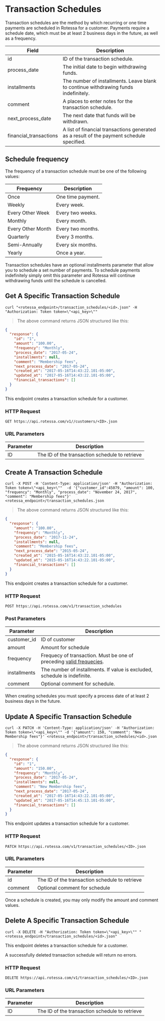 # Transaction Schedules

Transaction schedules are the method by which recurring or one time payments are scheduled in Rotessa for a customer. Payments require a schedule date, which must be at least 2 business days in the future, as well as a frequency.

Field | Description
--------- | -----------
id | ID of the transaction schedule.
process_date | The initial date to begin withdrawing funds.
installments | The number of installments. Leave blank to continue withdrawing funds indefinitely.
comment | A places to enter notes for the transaction schedule.
next_process_date | The next date that funds will be withdrawn.
financial_transactions | A list of financial transactions generated as a result of the payment schedule specified.

## Schedule frequency
The frequency of a transaction schedule must be one of the following values:

Frequency | Description
--------- | -------
Once | One time payment.
Weekly | Every week.
Every Other Week | Every two weeks.
Monthly | Every month.
Every Other Month | Every two months.
Quarterly | Every 3 months.
Semi-Annually | Every six months.
Yearly | Once a year.

Transaction schedules have an optional installments parameter that allow you to schedule a set number of payments. To schedule payments indefinitely simply omit this parameter and Rotessa will continue withdrawing funds until the schedule is cancelled.

## Get A Specific Transaction Schedule

```shell
curl "<rotessa_endpoint>/transaction_schedules/<id>.json" -H "Authorization: Token token=\"<api_key>\""
```

> The above command returns JSON structured like this:

```json
{
  "response": {
    "id": "1",
    "amount": "100.00",
    "frequency": "Monthly",
    "process_date": "2017-05-24",
    "installments": null,
    "comment": "Membership fees",
    "next_process_date": "2017-05-24",
    "created_at": "2017-05-16T14:43:22.101-05:00",
    "updated_at": "2017-05-16T14:43:22.101-05:00",
    "financial_transactions": []
  }
}
```

This endpoint creates a transaction schedule for a customer.

### HTTP Request

`GET https://api.rotessa.com/v1//customers/<ID>.json
`

### URL Parameters

Parameter | Description
--------- | -----------
ID | The ID of the transaction schedule to retrieve


## Create A Transaction Schedule

```shell
curl -X POST -H 'Content-Type: application/json' -H "Authorization: Token token=\"<api_key>\""  -d '{"customer_id":45079, "amount": 100, "frequency": "Monthly", "process_date": "November 24, 2017", "comment": "Membership fees"}' <rotessa_endpoint>/transaction_schedules.json
```

> The above command returns JSON structured like this:

```json
{
  "response": {
    "amount": "100.00",
    "frequency": "Monthly",
    "process_date": "2017-11-24",
    "installments": null,
    "comment": "Membership fees",
    "next_process_date": "2015-05-24",
    "created_at": "2015-05-16T14:43:22.101-05:00",
    "updated_at": "2015-05-16T14:43:22.101-05:00",
    "financial_transactions": []
  }
}
```

This endpoint creates a transaction schedule for a customer.

### HTTP Request

`POST https://api.rotessa.com/v1/transaction_schedules`

### Post Parameters

Parameter | Description
--------- | -----------
customer_id | ID of customer
amount | Amount for schedule
frequency | Frequecy of transaction. Must be one of preceding <a href="#schedule-frequency">valid frequecies</a>.
installments | The number of installments. If value is excluded, schedule is indefinite.
comment | Optional comment for schedule.


<aside class="success">
When creating schedules you must specify a process date of at least 2 business days in the future.
</aside>


## Update A Specific Transaction Schedule

```shell
curl -X PATCH -H 'Content-Type: application/json' -H "Authorization: Token token=\"<api_key>\"" -d '{"amount": 150, "comment": "New Membership fees"}' <rotessa_endpoint>/transaction_schedules/<id>.json
```

> The above command returns JSON structured like this:

```json
{
  "response": {
    "id": "1",
    "amount": "150.00",
    "frequency": "Monthly",
    "process_date": "2017-05-24",
    "installments": null,
    "comment": "New Membership fees",
    "next_process_date": "2017-05-24",
    "created_at": "2017-05-16T14:43:22.101-05:00",
    "updated_at": "2017-05-16T14:45:13.101-05:00",
    "financial_transactions": []
  }
}
```

This endpoint updates a transaction schedule for a customer.

### HTTP Request

`PATCH https://api.rotessa.com/v1/transaction_schedules/<ID>.json`

### URL Parameters

Parameter | Description
--------- | -----------
id | The ID of the transaction schedule to retrieve
comment | Optional comment for schedule


<aside class="success">
Once a schedule is created, you may only modify the amount and comment values.
</aside>

## Delete A Specific Transaction Schedule

```shell
curl -X DELETE -H "Authorization: Token token=\"<api_key>\"" "<rotessa_endpoint>/transaction_schedules/<id>.json"
```

This endpoint deletes a transaction schedule for a customer.

A successfully deleted transaction schedule will return no errors.

### HTTP Request

`DELETE https://api.rotessa.com/v1/transaction_schedules/<ID>.json`

### URL Parameters

Parameter | Description
--------- | -----------
ID | The ID of the transaction schedule to retrieve

